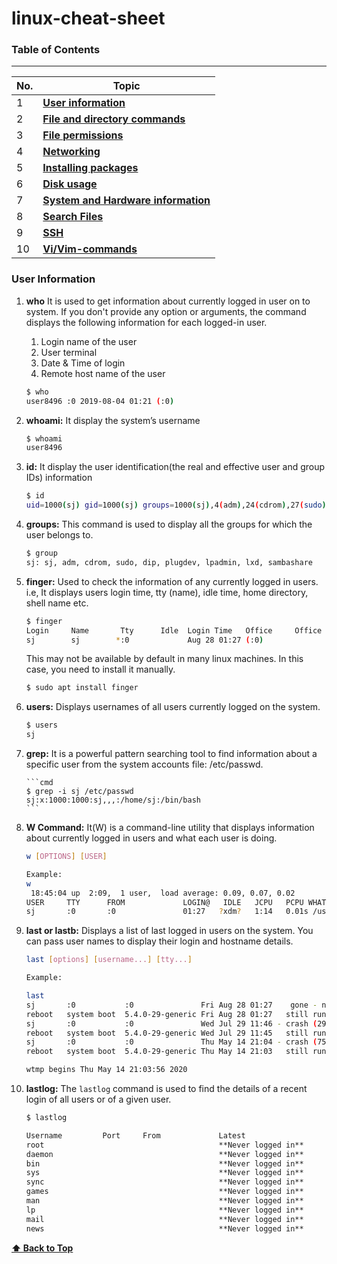 # linux-cheat-sheet

### Table of Contents

---

| No. | Topic                                                                   |
| --- | ----------------------------------------------------------------------- |
| 1   | [**User information**](#user-information)                               |
| 2   | [**File and directory commands**](#file-and-directory-commands)         |
| 3   | [**File permissions**](#file-permissions)                               |
| 4   | [**Networking**](#networking)                                           |
| 5   | [**Installing packages**](#installing-packages)                         |
| 6   | [**Disk usage**](#disk-usage)                                           |
| 7   | [**System and Hardware information**](#system-and-hardware-information) |
| 8   | [**Search Files**](#search-files)                                       |
| 9   | [**SSH**](#ssh)                                                         |
| 10  | [**Vi/Vim-commands**](#vi/vim-commands)                                 |


### User Information

1. **who** It is used to get information about currently logged in user on to system. If you don't provide any option or arguments, the command displays the following information for each logged-in user.

    1. Login name of the user
    2. User terminal
    3. Date & Time of login
    4. Remote host name of the user

   ```bash
   $ who
   user8496 :0 2019-08-04 01:21 (:0)
   ```

2. **whoami:** It display the system’s username

   ```bash
   $ whoami
   user8496
   ```

3. **id:** It display the user identification(the real and effective user and group IDs) information

   ```bash
   $ id
   uid=1000(sj) gid=1000(sj) groups=1000(sj),4(adm),24(cdrom),27(sudo),30(dip),46(plugdev),120(lpadmin),131(lxd),132(sambashare)
   ```
4. **groups:** This command is used to display all the groups for which the user belongs to.

   ```bash
   $ group
   sj: sj, adm, cdrom, sudo, dip, plugdev, lpadmin, lxd, sambashare
   ```

5. **finger:**  Used to check the information of any currently logged in users. i.e, It displays users login time, tty (name), idle time, home directory, shell name etc.

   ```bash
   $ finger
   Login     Name       Tty      Idle  Login Time   Office     Office Phone
   sj        sj        *:0             Aug 28 01:27 (:0)
   ```

   This may not be available by default in many linux machines. In this case, you need to install it manually.

   ```bash
   $ sudo apt install finger
   ```
6. **users:** Displays usernames of all users currently logged on the system.

   ```bash
   $ users
   sj
   ```

7. **grep:** It  is a powerful pattern searching tool to find information about a specific user from the system accounts file: /etc/passwd.

       ```cmd
       $ grep -i sj /etc/passwd
       sj:x:1000:1000:sj,,,:/home/sj:/bin/bash
       ```

8. **W Command:** It(W) is a command-line utility that displays information about currently logged in users and what each user is doing.

    ```bash
    w [OPTIONS] [USER]

    Example:
    w
     18:45:04 up  2:09,  1 user,  load average: 0.09, 0.07, 0.02
    USER     TTY      FROM             LOGIN@   IDLE   JCPU   PCPU WHAT
    sj       :0       :0               01:27   ?xdm?   1:14   0.01s /usr/lib/gdm3/g
    ```

9. **last or lastb:** Displays a list of last logged in users on the system. You can pass user names to display their login and hostname details.

    ```bash
    last [options] [username...] [tty...]

    Example:

    last
    sj       :0           :0               Fri Aug 28 01:27    gone - no logout
    reboot   system boot  5.4.0-29-generic Fri Aug 28 01:27   still running
    sj       :0           :0               Wed Jul 29 11:46 - crash (29+13:40)
    reboot   system boot  5.4.0-29-generic Wed Jul 29 11:45   still running
    sj       :0           :0               Thu May 14 21:04 - crash (75+14:41)
    reboot   system boot  5.4.0-29-generic Thu May 14 21:03   still running

    wtmp begins Thu May 14 21:03:56 2020
    ```

10. **lastlog:** The `lastlog` command is used to find the details of a recent login of all users or of a given user.

    ```cmd
    $ lastlog

    Username         Port     From             Latest
    root                                       **Never logged in**
    daemon                                     **Never logged in**
    bin                                        **Never logged in**
    sys                                        **Never logged in**
    sync                                       **Never logged in**
    games                                      **Never logged in**
    man                                        **Never logged in**
    lp                                         **Never logged in**
    mail                                       **Never logged in**
    news                                       **Never logged in**
    ```

   **[⬆ Back to Top](#table-of-contents)**